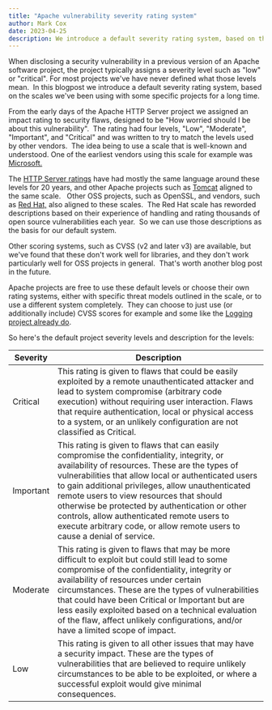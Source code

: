 ```yaml
---
title: "Apache vulnerability severity rating system"
author: Mark Cox
date: 2023-04-25
description: We introduce a default severity rating system, based on the scales we've been using with some specific projects
---
```


When disclosing a security vulnerability in a previous version of an Apache software project, the project typically assigns a severity level such as "low" or "critical". For most projects we've have never defined what those levels mean.  In this blogpost we introduce a default severity rating system, based on the scales we've been using with some specific projects for a long time.

From the early days of the Apache HTTP Server project we assigned an impact rating to security flaws, designed to be "How worried should I be about this vulnerability".  The rating had four levels, "Low", "Moderate", "Important", and "Critical" and was written to try to match the levels used by other vendors.  The idea being to use a scale that is well-known and understood. One of the earliest vendors using this scale for example was [Microsoft.](https://www.microsoft.com/en-us/msrc/security-update-severity-rating-system)

The [HTTP Server ratings](https://httpd.apache.org/security/impact_levels.html) have had mostly the same language around these levels for 20 years, and other Apache projects such as [Tomcat](https://tomcat.apache.org/security-impact.html) aligned to the same scale.   Other OSS projects, such as OpenSSL, and vendors, such as [Red Hat,](https://access.redhat.com/security/updates/classification) also aligned to these scales.  The Red Hat scale has reworded descriptions based on their experience of handling and rating thousands of open source vulnerabilities each year.  So we can use those descriptions as the basis for our default system.

Other scoring systems, such as CVSS (v2 and later v3) are available, but we've found that these don't work well for libraries, and they don't work particularly well for OSS projects in general.  That's worth another blog post in the future.

Apache projects are free to use these default levels or choose their own rating systems, either with specific threat models outlined in the scale, or to use a different system completely.  They can choose to just use (or additionally include) CVSS scores for example and some like the [Logging project already do](https://logging.apache.org/log4j/2.x/security.html).

So here's the default project severity levels and description for the levels:

| Severity | Description |
| --- | --- |
| Critical | This rating is given to flaws that could be easily exploited by a remote unauthenticated attacker and lead to system compromise (arbitrary code execution) without requiring user interaction. Flaws that require authentication, local or physical access to a system, or an unlikely configuration are not classified as Critical. |
| Important | This rating is given to flaws that can easily compromise the confidentiality, integrity, or availability of resources. These are the types of vulnerabilities that allow local or authenticated users to gain additional privileges, allow unauthenticated remote users to view resources that should otherwise be protected by authentication or other controls, allow authenticated remote users to execute arbitrary code, or allow remote users to cause a denial of service. |
| Moderate | This rating is given to flaws that may be more difficult to exploit but could still lead to some compromise of the confidentiality, integrity or availability of resources under certain circumstances. These are the types of vulnerabilities that could have been Critical or Important but are less easily exploited based on a technical evaluation of the flaw, affect unlikely configurations, and/or have a limited scope of impact. |
| Low | This rating is given to all other issues that may have a security impact. These are the types of vulnerabilities that are believed to require unlikely circumstances to be able to be exploited, or where a successful exploit would give minimal consequences. |

